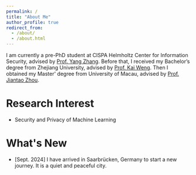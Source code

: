 ```yaml
---
permalink: /
title: "About Me"
author_profile: true
redirect_from: 
  - /about/
  - /about.html
---
```


I am currently a pre-PhD student at CISPA Helmholtz Center for Information Security, advised by [Prof. Yang Zhang](https://yangzhangalmo.github.io/). Before that, I received my Bachelor’s degree from Zhejiang University, advised by [Prof. Kai Weng](https://person.zju.edu.cn/en/wengkai). Then I obtained my Master' degree from University of Macau, advised by [Prof. Jiantao Zhou](https://www.fst.um.edu.mo/personal/jtzhou/).

Research Interest
======
* Security and Privacy of Machine Learning

What's New
=====
* [Sept. 2024] I have arrived in Saarbrücken, Germany to start a new journey. It is a quiet and peaceful city.
